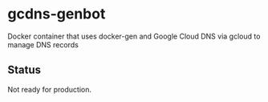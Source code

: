 # gcdns-genbot
Docker container that uses docker-gen and Google Cloud DNS via gcloud to manage DNS records 

## Status
Not ready for production.
